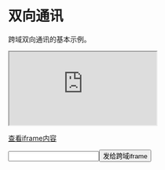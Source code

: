 # 双向通讯

跨域双向通讯的基本示例。

<iframe name="XPC_IFRAME" src="http://qgy18.imququ.com/file/xpc/child1.html"></iframe>

<a href="http://qgy18.imququ.com/file/xpc/child1.html" target="_blank">查看iframe内容</a>

<div>
	<input type="text" id="txt" size="20" /><input id="send" type="button" value="发给跨域iframe" />
</div>
		
<div id="output"></div>

<script>
$(function() {
	require(['{{module}}'], function(XPC) {
		var xpc = new XPC();

		//发送消息
		$('#send').click(function() {
			xpc.send($('#txt').val());
		});

		//接受消息
		$(xpc).on('message', function(e, data) {
			$('#output').html(data + '<br>' + $('#output').html());
		});
	});
});
</script>

